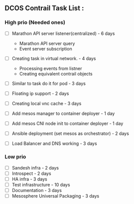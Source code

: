 ## DCOS Contrail Task List :

### High prio (Needed ones)

- [ ] Marathon API server listener(centralized) - 6 days 
  *  Marathon API server query
  *  Event server subscription  
- [ ] Creating task in virtual network. - 4 days
  *  Processing events from listner
  *  Creating equivalent contrail objects
- [ ] Similar to task do it for pod - 3 days
- [ ] Floating ip support - 2 days
- [ ] Creating local vnc cache - 3 days
- [ ] Add mesos manager to container deployer - 1 day 
- [ ] Add mesos CNI node init to container deployer - 1 day 
- [ ] Ansible deployment (set mesos as orchestrator) - 2 days
- [ ] Load Balancer and DNS working - 3 days


### Low prio 

- [ ] Sandesh infra - 2 days
- [ ] Introspect - 2 days 
- [ ] HA infra - 3 days
- [ ] Test infrastructure - 10 days
- [ ] Documentation - 3 days
- [ ] Mesosphere Universal Packaging - 3 days
